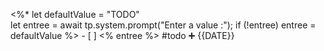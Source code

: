  <%*
let defaultValue = "TODO"  
let entree = await tp.system.prompt("Enter a value :");
if (!entree) entree = defaultValue
%>	- [ ] <% entree %>  #todo  ➕ {{DATE}} 

